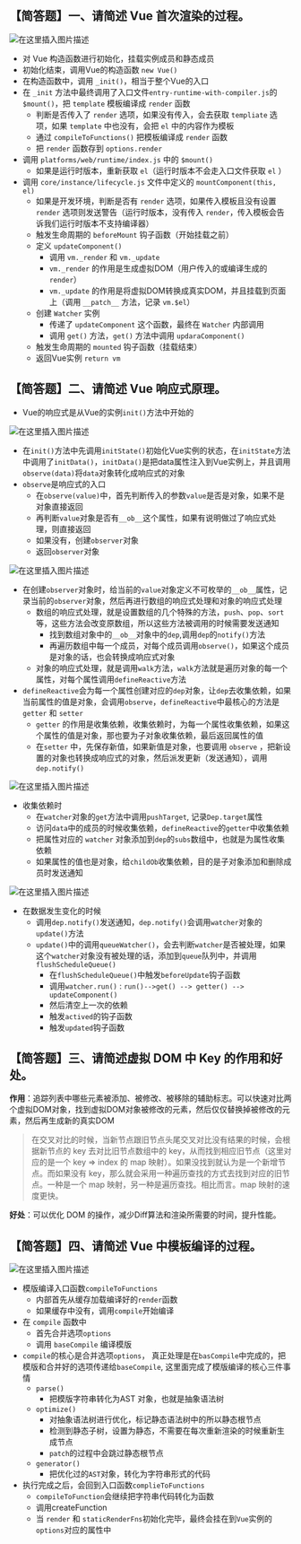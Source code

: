 

## 【简答题】一、请简述 Vue 首次渲染的过程。
![在这里插入图片描述](https://img-blog.csdnimg.cn/20201205195820451.png?x-oss-process=image/watermark,type_ZmFuZ3poZW5naGVpdGk,shadow_10,text_aHR0cHM6Ly9ibG9nLmNzZG4ubmV0L3FxXzQ1MTQ5MjU2,size_16,color_FFFFFF,t_70#pic_center)

- 对 Vue 构造函数进行初始化，挂载实例成员和静态成员
- 初始化结束，调用Vue的构造函数 `new Vue()`
- 在构造函数中，调用 `_init()`，相当于整个Vue的入口
- 在 `_init` 方法中最终调用了入口文件`entry-runtime-with-compiler.js`的 `$mount()`，把 `template` 模板编译成 `render` 函数
	* 判断是否传入了 `render` 选项，如果没有传入，会去获取 `templiate` 选项，如果 `template` 中也没有，会把 `el` 中的内容作为模板
	* 通过 `compileToFunctions()` 把模板编译成 `render` 函数
	* 把 `render` 函数存到 `options.render`
- 调用 `platforms/web/runtime/index.js` 中的 `$mount()`
	* 如果是运行时版本，重新获取 `el`（运行时版本不会走入口文件获取 `el` ）
- 调用 `core/instance/lifecycle.js` 文件中定义的 `mountComponent(this, el)`
	* 如果是开发环境，判断是否有 `render` 选项，如果传入模板且没有设置 `render` 选项则发送警告（运行时版本，没有传入 `render`，传入模板会告诉我们运行时版本不支持编译器）
	* 触发生命周期的 `beforeMount` 钩子函数（开始挂载之前）
	* 定义 `updateComponent()`
		+ 调用 `vm._render` 和 `vm._update`
		+ `vm._render` 的作用是生成虚拟DOM（用户传入的或编译生成的 `render`）
		+ `vm._update` 的作用是将虚拟DOM转换成真实DOM，并且挂载到页面上（调用 `__patch__` 方法，记录 `vm.$el`）
	* 创建 `Watcher` 实例
		+ 传递了 `updateComponent` 这个函数，最终在 `Watcher` 内部调用
		+ 调用 `get()` 方法，`get()` 方法中调用 `updaraComponent()`
	* 触发生命周期的 `mounted` 钩子函数（挂载结束）
	* 返回Vue实例 `return vm`

## 【简答题】二、请简述 Vue 响应式原理。
- Vue的响应式是从Vue的实例`init()`方法中开始的

![在这里插入图片描述](https://img-blog.csdnimg.cn/20201213142853671.png?x-oss-process=image/watermark,type_ZmFuZ3poZW5naGVpdGk,shadow_10,text_aHR0cHM6Ly9ibG9nLmNzZG4ubmV0L3FxXzQ1MTQ5MjU2,size_16,color_FFFFFF,t_70)

- 在`init()`方法中先调用`initState()`初始化Vue实例的状态，在`initState`方法中调用了`initData()`，`initData()`是把data属性注入到Vue实例上，并且调用`observe(data)`将`data`对象转化成响应式的对象
- `observe`是响应式的入口
	* 在`observe(value)`中，首先判断传入的参数`value`是否是对象，如果不是对象直接返回
	* 再判断`value`对象是否有`__ob__`这个属性，如果有说明做过了响应式处理，则直接返回
	* 如果没有，创建`observer`对象
	* 返回`observer`对象

![在这里插入图片描述](https://img-blog.csdnimg.cn/20201213142313121.png?x-oss-process=image/watermark,type_ZmFuZ3poZW5naGVpdGk,shadow_10,text_aHR0cHM6Ly9ibG9nLmNzZG4ubmV0L3FxXzQ1MTQ5MjU2,size_16,color_FFFFFF,t_70)

- 在创建`observer`对象时，给当前的`value`对象定义不可枚举的`__ob__`属性，记录当前的`observer`对象，然后再进行数组的响应式处理和对象的响应式处理
	* 数组的响应式处理，就是设置数组的几个特殊的方法，`push`、`pop`、`sort`等，这些方法会改变原数组，所以这些方法被调用的时候需要发送通知
		+ 找到数组对象中的`__ob__`对象中的`dep`,调用`dep`的`notify()`方法
		+ 再遍历数组中每一个成员，对每个成员调用`observe()`，如果这个成员是对象的话，也会转换成响应式对象
	* 对象的响应式处理，就是调用`walk`方法，`walk`方法就是遍历对象的每一个属性，对每个属性调用`defineReactive`方法
- `defineReactive`会为每一个属性创建对应的`dep`对象，让`dep`去收集依赖，如果当前属性的值是对象，会调用`observe`，`defineReactive`中最核心的方法是`getter` 和 `setter`
	* `getter` 的作用是收集依赖，收集依赖时，为每一个属性收集依赖，如果这个属性的值是对象，那也要为子对象收集依赖，最后返回属性的值
	* 在`setter` 中，先保存新值，如果新值是对象，也要调用 `observe` ，把新设置的对象也转换成响应式的对象，然后派发更新（发送通知），调用`dep.notify()`

![在这里插入图片描述](https://img-blog.csdnimg.cn/20201213143030628.png?x-oss-process=image/watermark,type_ZmFuZ3poZW5naGVpdGk,shadow_10,text_aHR0cHM6Ly9ibG9nLmNzZG4ubmV0L3FxXzQ1MTQ5MjU2,size_16,color_FFFFFF,t_70)

- 收集依赖时
	* 在`watcher`对象的`get`方法中调用`pushTarget`, 记录`Dep.target`属性
	* 访问`data`中的成员的时候收集依赖，`defineReactive`的`getter`中收集依赖
	* 把属性对应的 `watcher` 对象添加到`dep`的`subs`数组中，也就是为属性收集依赖
	* 如果属性的值也是对象，给`childOb`收集依赖，目的是子对象添加和删除成员时发送通知

![在这里插入图片描述](https://img-blog.csdnimg.cn/20201213142730966.png?x-oss-process=image/watermark,type_ZmFuZ3poZW5naGVpdGk,shadow_10,text_aHR0cHM6Ly9ibG9nLmNzZG4ubmV0L3FxXzQ1MTQ5MjU2,size_16,color_FFFFFF,t_70)

- 在数据发生变化的时候
	* 调用`dep.notify()`发送通知，`dep.notify()`会调用`watcher`对象的`update()`方法
	* `update()`中的调用`queueWatcher()`，会去判断`watcher`是否被处理，如果这个`watcher`对象没有被处理的话，添加到`queue`队列中，并调用`flushScheduleQueue()`
		+ 在`flushScheduleQueue()`中触发`beforeUpdate`钩子函数
		+ 调用`watcher.run()` : `run()-->get() --> getter() --> updateComponent()`
		+ 然后清空上一次的依赖
		+ 触发`actived`的钩子函数
		+ 触发`updated`钩子函数


## 【简答题】三、请简述虚拟 DOM 中 Key 的作用和好处。

**作用**：追踪列表中哪些元素被添加、被修改、被移除的辅助标志。可以快速对比两个虚拟DOM对象，找到虚拟DOM对象被修改的元素，然后仅仅替换掉被修改的元素，然后再生成新的真实DOM

> 在交叉对比的时候，当新节点跟旧节点头尾交叉对比没有结果的时候，会根据新节点的 key 去对比旧节点数组中的 key，从而找到相应旧节点（这里对应的是一个 key => index 的 map 映射）。如果没找到就认为是一个新增节点。而如果没有 key，那么就会采用一种遍历查找的方式去找到对应的旧节点。一种是一个 map 映射，另一种是遍历查找。相比而言。map 映射的速度更快。

**好处**：可以优化 DOM 的操作，减少Diff算法和渲染所需要的时间，提升性能。


## 【简答题】四、请简述 Vue 中模板编译的过程。
![在这里插入图片描述](https://img-blog.csdnimg.cn/20201218234256724.png?x-oss-process=image/watermark,type_ZmFuZ3poZW5naGVpdGk,shadow_10,text_aHR0cHM6Ly9ibG9nLmNzZG4ubmV0L3FxXzQ1MTQ5MjU2,size_16,color_FFFFFF,t_70)

- 模版编译入口函数`compileToFunctions`
	* 内部首先从缓存加载编译好的`render`函数
	* 如果缓存中没有，调用`compile`开始编译
- 在 `compile` 函数中
	* 首先合并选项`options`
	* 调用 `baseCompile` 编译模版
- `compile`的核心是合并选项`options`， 真正处理是在`basCompile`中完成的，把模版和合并好的选项传递给`baseCompile`, 这里面完成了模版编译的核心三件事情
	* `parse()`
		+ 把模版字符串转化为AST 对象，也就是抽象语法树
	* `optimize()`
		+ 对抽象语法树进行优化，标记静态语法树中的所以静态根节点
		+ 检测到静态子树，设置为静态，不需要在每次重新渲染的时候重新生成节点
		+ `patch`的过程中会跳过静态根节点
	* `generator()` 
		+ 把优化过的`AST`对象，转化为字符串形式的代码
- 执行完成之后，会回到入口函数`complieToFunctions`
	* `compileToFunction`会继续把字符串代码转化为函数
	* 调用createFunction
	* 当 `render` 和 `staticRenderFns`初始化完毕，最终会挂在到`Vue`实例的`options`对应的属性中



